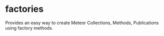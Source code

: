 # factories
Provides an easy way to create Meteor Collections, Methods, Publications using factory methods.
